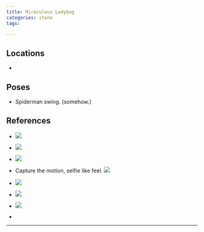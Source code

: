 ```yaml
---
title: Miraculous Ladybug
categories: steno
tags: 

---
```




## Locations

- 


## Poses

* Spiderman swing. (somehow.)


## References

* ![](https://i.imgur.com/FMDcJSc.png)

* ![](https://i.imgur.com/MzkKGcA.png)

* ![](https://i.imgur.com/ZsX6tdD.png)

* Capture the motion, selfie like feel. ![](https://i.imgur.com/jrymrsz.jpg)

* ![](https://i.imgur.com/5fNYPjK.png)

* ![](https://i.imgur.com/DT2UKPO.png)

* ![](https://i.imgur.com/N2hffu9.png)

* 

---